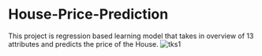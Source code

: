 # House-Price-Prediction
This project is regression based learning model that takes in overview of 13 attributes and predicts the price of the House.
![tks1](https://github.com/vbj420/House-Price-Prediction/assets/93514276/6dc64c98-9f93-49bc-b12e-7dcb5cc5b0ad)
